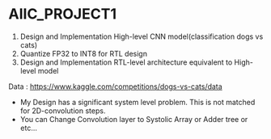 # AIIC_PROJECT1
1. Design and Implementation High-level CNN model(classification dogs vs cats)
2. Quantize FP32 to INT8 for RTL design
3. Design and Implementation RTL-level architecture equivalent to High-level model

Data : https://www.kaggle.com/competitions/dogs-vs-cats/data

* My Design has a significant system level problem. This is not matched for 2D-convolution steps.
* You can Change Convolution layer to Systolic Array or Adder tree or etc...
